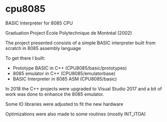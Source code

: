 # cpu8085
BASIC Interpreter for 8085 CPU

Graduation Project École Polytechnique de Montréal (2002)

The project presented consists of a simple BASIC interpreter built from scratch in 8085 assembly language

To get there I built:
- Prototype BASIC in C++ (CPU8085/basic/prototypes)
- 8085 emulator in C++ (CPU8085/emulatorbase)
- BASIC Interpreter in 8085 ASM (CPU8085/basic)

In 2018 the C++ projects were upgraded to Visual Studio 2017 and a bit of work was done to enhance the 8085 emulator.

Some IO libraries were adjusted to fit the new hardware

Optimizations were also made to some routines (mostly INT_ITOA)
